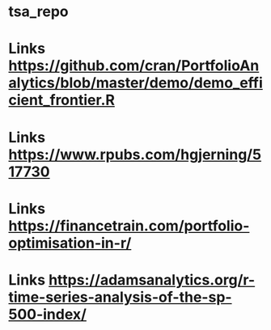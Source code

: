 # tsa_repo



# Links https://github.com/cran/PortfolioAnalytics/blob/master/demo/demo_efficient_frontier.R
# Links https://www.rpubs.com/hgjerning/517730
# Links https://financetrain.com/portfolio-optimisation-in-r/
# Links https://adamsanalytics.org/r-time-series-analysis-of-the-sp-500-index/
